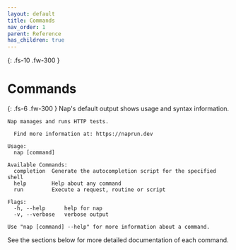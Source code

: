 ```yaml
---
layout: default
title: Commands
nav_order: 1
parent: Reference
has_children: true
---
```


{: .fs-10 .fw-300 }
# Commands

{: .fs-6 .fw-300 }
Nap's default output shows usage and syntax information.

```
Nap manages and runs HTTP tests.

  Find more information at: https://naprun.dev

Usage:
  nap [command]

Available Commands:
  completion  Generate the autocompletion script for the specified shell
  help        Help about any command
  run         Execute a request, routine or script

Flags:
  -h, --help      help for nap
  -v, --verbose   verbose output

Use "nap [command] --help" for more information about a command.
```

See the sections below for more detailed documentation of each command.